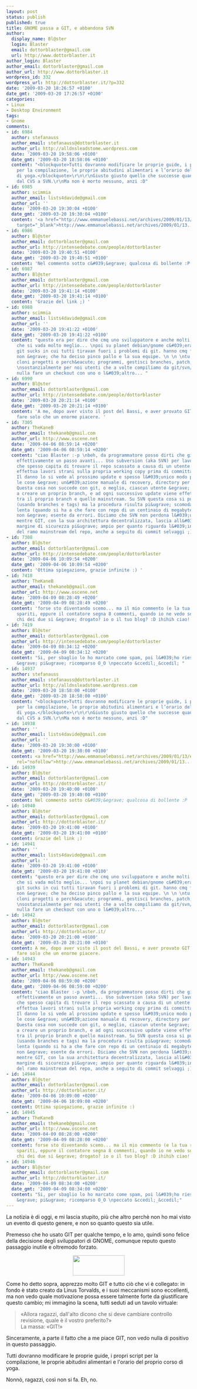 ```yaml
---
layout: post
status: publish
published: true
title: GNOME passa a GIT, e abbandona SVN
author:
  display_name: Bl@ster
  login: Blaster
  email: dottorblaster@gmail.com
  url: http://www.dottorblaster.it
author_login: Blaster
author_email: dottorblaster@gmail.com
author_url: http://www.dottorblaster.it
wordpress_id: 332
wordpress_url: http://dottorblaster.it/?p=332
date: '2009-03-20 18:26:57 +0100'
date_gmt: '2009-03-20 17:26:57 +0100'
categories:
- Linux
- Desktop Environment
tags:
- Gnome
comments:
- id: 6984
  author: stefanauss
  author_email: stefanauss@dottorblaster.it
  author_url: http://alldnsleadstome.wordpress.com
  date: '2009-03-20 19:58:06 +0100'
  date_gmt: '2009-03-20 18:58:06 +0100'
  content: "<blockquote>Tutti dovranno modificare le proprie guide, i propri script
    per la compilazione, le proprie abitudini alimentari e l’orario del proprio corso
    di yoga.</blockquote>\r\n\r\nGiusto giusto quello che successe quando passarono
    dal CVS a SVN.\r\nMa non è morto nessuno, anzi :D"
- id: 6985
  author: scimmia
  author_email: lists4davide@gmail.com
  author_url: ''
  date: '2009-03-20 19:30:04 +0100'
  date_gmt: '2009-03-20 19:30:04 +0100'
  content: '<a href="http://www.emmanuelebassi.net/archives/2009/01/13/everyday-peace/"
    target="_blank">http://www.emmanuelebassi.net/archives/2009/01/13...</a> '
- id: 6986
  author: Bl@ster
  author_email: dottorblaster@gmail.com
  author_url: http://intensedebate.com/people/dottorblaster
  date: '2009-03-20 19:40:51 +0100'
  date_gmt: '2009-03-20 19:40:51 +0100'
  content: 'Nel commento sotto c&#039;&egrave; qualcosa di bollente :P '
- id: 6987
  author: Bl@ster
  author_email: dottorblaster@gmail.com
  author_url: http://intensedebate.com/people/dottorblaster
  date: '2009-03-20 19:41:14 +0100'
  date_gmt: '2009-03-20 19:41:14 +0100'
  content: 'Grazie del link ;) '
- id: 6988
  author: scimmia
  author_email: lists4davide@gmail.com
  author_url: ''
  date: '2009-03-20 19:41:22 +0100'
  date_gmt: '2009-03-20 19:41:22 +0100'
  content: "questo era per dire che cmq uno sviluppatore e anche molti in giro dicono
    che si vada molto meglio... \npoi su planet debian/gnome c&#039;era pure il meme
    git sucks in cui tutti tiravan fuori i problemi di git. hanno cmq fatto un sondaggio,
    non &egrave; che ha deciso pinco pallo e la sua equipe. \n \n \ntu lo usi perch&eacute;
    cloni progetti o perch&eacute; programmi, gestisci branches, patch, e cose cosi?
    \nsostanzialmente per noi utenti che a volte compiliamo da git/svn/... cambia
    nulla fare un checkout con uno o l&#039;altro... "
- id: 6990
  author: Bl@ster
  author_email: dottorblaster@gmail.com
  author_url: http://intensedebate.com/people/dottorblaster
  date: '2009-03-20 20:21:14 +0100'
  date_gmt: '2009-03-20 20:21:14 +0100'
  content: 'A me, dopo aver visto il post del Bassi, e aver provato GIT, pu&ograve;
    fare solo che un enorme piacere. '
- id: 7305
  author: TheKaneB
  author_email: thekaneb@gmail.com
  author_url: http://www.oscene.net
  date: '2009-04-06 08:59:14 +0200'
  date_gmt: '2009-04-06 08:59:14 +0200'
  content: "ciao Blaster :-p \nbeh, da programmatore posso dirti che git &egrave;
    effettivamente un passo avanti... Uso subversion (aka SVN) per lavoro e devo dirti
    che spesso capita di trovare il repo scassato a causa di un utente maldestro che
    effettua lavori strani sulla propria working copy prima di committare il codice.
    Il danno lo si vede al prossimo update e spesso l&#039;unico modo per riparare
    le cose &egrave; un&#039;azione manuale di recovery, directory per directory.
    Questa cosa non succede con git, o meglio, ciascun utente &egrave; incoraggiato
    a creare un proprio branch, e ad ogni successivo update viene effettuato un merge
    tra il proprio branch e quello mainstream. Su SVN questa cosa si pu&ograve; fare
    (usando branches e tags) ma la procedura risulta pi&ugrave; scomoda e pi&ugrave;
    lenta (quando si ha a che fare con repo di un centinaio di megabyte) e anche questa
    non &egrave; esente da errori. Diciamo che SVN non perdona l&#039;utente maldestro,
    mentre GIT, con la sua architettura decentralizzata, lascia all&#039;utente un
    margine di sicurezza pi&ugrave; ampio per quanto riguarda l&#039;integrit&agrave;
    del ramo mainstream del repo, anche a seguito di commit selvaggi ;) "
- id: 7308
  author: Bl@ster
  author_email: dottorblaster@gmail.com
  author_url: http://intensedebate.com/people/dottorblaster
  date: '2009-04-06 10:09:54 +0200'
  date_gmt: '2009-04-06 10:09:54 +0200'
  content: 'Ottima spiegazione, grazie infinite :) '
- id: 7418
  author: TheKaneB
  author_email: thekaneb@gmail.com
  author_url: http://www.oscene.net
  date: '2009-04-09 08:28:49 +0200'
  date_gmt: '2009-04-09 08:28:49 +0200'
  content: 'forse sto diventando scemo... ma il mio commento (e la tua risposta) sono
    spariti, eppure il contatore segna 8 commenti, quando io ne vedo solo 6... O_O
    chi dei due si &egrave; drogato? io o il tuo blog? :D ihihih ciao! '
- id: 7419
  author: Bl@ster
  author_email: dottorblaster@gmail.com
  author_url: http://intensedebate.com/people/dottorblaster
  date: '2009-04-09 08:34:12 +0200'
  date_gmt: '2009-04-09 08:34:12 +0200'
  content: "Si, per sbaglio lo ho marcato come spam, poi l&#039;ho riesumato ma non
    &egrave; pi&ugrave; ricomparso O_O \npeccato &ccedil;_&ccedil; "
- id: 14937
  author: stefanauss
  author_email: stefanauss@dottorblaster.it
  author_url: http://alldnsleadstome.wordpress.com
  date: '2009-03-20 18:58:00 +0100'
  date_gmt: '2009-03-20 18:58:00 +0100'
  content: "<blockquote>Tutti dovranno modificare le proprie guide, i propri script
    per la compilazione, le proprie abitudini alimentari e l’orario del proprio corso
    di yoga.</blockquote>\r\n\r\nGiusto giusto quello che successe quando passarono
    dal CVS a SVN.\r\nMa non è morto nessuno, anzi :D"
- id: 14938
  author: ''
  author_email: lists4davide@gmail.com
  author_url: ''
  date: '2009-03-20 19:30:00 +0100'
  date_gmt: '2009-03-20 19:30:00 +0100'
  content: <a href="http://www.emmanuelebassi.net/archives/2009/01/13/everyday-peace/"
    rel="nofollow">http://www.emmanuelebassi.net/archives/2009/01/13...</a>
- id: 14939
  author: Bl@ster
  author_email: dottorblaster@gmail.com
  author_url: http://dottorblaster.it/
  date: '2009-03-20 19:40:00 +0100'
  date_gmt: '2009-03-20 19:40:00 +0100'
  content: Nel commento sotto c&#039;&egrave; qualcosa di bollente :P
- id: 14940
  author: Bl@ster
  author_email: dottorblaster@gmail.com
  author_url: http://dottorblaster.it/
  date: '2009-03-20 19:41:00 +0100'
  date_gmt: '2009-03-20 19:41:00 +0100'
  content: Grazie del link ;)
- id: 14941
  author: ''
  author_email: lists4davide@gmail.com
  author_url: ''
  date: '2009-03-20 19:41:00 +0100'
  date_gmt: '2009-03-20 19:41:00 +0100'
  content: "questo era per dire che cmq uno sviluppatore e anche molti in giro dicono
    che si vada molto meglio... \npoi su planet debian/gnome c&#039;era pure il meme
    git sucks in cui tutti tiravan fuori i problemi di git. hanno cmq fatto un sondaggio,
    non &egrave; che ha deciso pinco pallo e la sua equipe. \n \n \ntu lo usi perch&eacute;
    cloni progetti o perch&eacute; programmi, gestisci branches, patch, e cose cosi?
    \nsostanzialmente per noi utenti che a volte compiliamo da git/svn/... cambia
    nulla fare un checkout con uno o l&#039;altro..."
- id: 14942
  author: Bl@ster
  author_email: dottorblaster@gmail.com
  author_url: http://dottorblaster.it/
  date: '2009-03-20 20:21:00 +0100'
  date_gmt: '2009-03-20 20:21:00 +0100'
  content: A me, dopo aver visto il post del Bassi, e aver provato GIT, pu&ograve;
    fare solo che un enorme piacere.
- id: 14943
  author: TheKaneB
  author_email: thekaneb@gmail.com
  author_url: http://www.oscene.net
  date: '2009-04-06 08:59:00 +0200'
  date_gmt: '2009-04-06 08:59:00 +0200'
  content: "ciao Blaster :-p \nbeh, da programmatore posso dirti che git &egrave;
    effettivamente un passo avanti... Uso subversion (aka SVN) per lavoro e devo dirti
    che spesso capita di trovare il repo scassato a causa di un utente maldestro che
    effettua lavori strani sulla propria working copy prima di committare il codice.
    Il danno lo si vede al prossimo update e spesso l&#039;unico modo per riparare
    le cose &egrave; un&#039;azione manuale di recovery, directory per directory.
    Questa cosa non succede con git, o meglio, ciascun utente &egrave; incoraggiato
    a creare un proprio branch, e ad ogni successivo update viene effettuato un merge
    tra il proprio branch e quello mainstream. Su SVN questa cosa si pu&ograve; fare
    (usando branches e tags) ma la procedura risulta pi&ugrave; scomoda e pi&ugrave;
    lenta (quando si ha a che fare con repo di un centinaio di megabyte) e anche questa
    non &egrave; esente da errori. Diciamo che SVN non perdona l&#039;utente maldestro,
    mentre GIT, con la sua architettura decentralizzata, lascia all&#039;utente un
    margine di sicurezza pi&ugrave; ampio per quanto riguarda l&#039;integrit&agrave;
    del ramo mainstream del repo, anche a seguito di commit selvaggi ;)"
- id: 14944
  author: Bl@ster
  author_email: dottorblaster@gmail.com
  author_url: http://dottorblaster.it/
  date: '2009-04-06 10:09:00 +0200'
  date_gmt: '2009-04-06 10:09:00 +0200'
  content: Ottima spiegazione, grazie infinite :)
- id: 14945
  author: TheKaneB
  author_email: thekaneb@gmail.com
  author_url: http://www.oscene.net
  date: '2009-04-09 08:28:00 +0200'
  date_gmt: '2009-04-09 08:28:00 +0200'
  content: forse sto diventando scemo... ma il mio commento (e la tua risposta) sono
    spariti, eppure il contatore segna 8 commenti, quando io ne vedo solo 6... O_O
    chi dei due si &egrave; drogato? io o il tuo blog? :D ihihih ciao!
- id: 14946
  author: Bl@ster
  author_email: dottorblaster@gmail.com
  author_url: http://dottorblaster.it/
  date: '2009-04-09 08:34:00 +0200'
  date_gmt: '2009-04-09 08:34:00 +0200'
  content: "Si, per sbaglio lo ho marcato come spam, poi l&#039;ho riesumato ma non
    &egrave; pi&ugrave; ricomparso O_O \npeccato &ccedil;_&ccedil;"
---
```

<p>La notizia è di oggi, e mi lascia stupito, più che altro perchè non ho mai visto un evento di questo genere, e non so quanto questo sia utile.</p>
<p>Premesso che ho usato GIT per qualche tempo, e lo amo, quindi sono felice della decisione degli sviluppatori di GNOME, comunque reputo questo passaggio inutile e oltremodo forzato.</p>
<p style="text-align: center;"><img class="alignnone" src="http://www.unfuddle.com/blog/assets/2008/5/18/git.logo.gif" alt="" width="141" height="55" /></p>
<p style="text-align: left;">Come ho detto sopra, apprezzo molto GIT e tutto ciò che vi è collegato: in fondo è stato creato da Linus Torvalds, e i suoi meccanismi sono eccellenti, ma non vedo quale motivazione possa essere talmente forte da giustificare questo cambio; mi immagino la scena, tutti seduti ad un tavolo virtuale:</p>
<blockquote>
<p style="text-align: left;">«Allora ragazzi, dall'alto dicono che si deve cambiare controllo revisione, quale è il vostro preferito?»<br />
La massa: «GIT!»</p>
</blockquote>
<p style="text-align: left;">Sinceramente, a parte il fatto che a me piace GIT, non vedo nulla di positivo in questo passaggio.</p>
<p style="text-align: left;">Tutti dovranno modificare le proprie guide, i propri script per la compilazione, le proprie abitudini alimentari e l'orario del proprio corso di yoga.</p>
<p style="text-align: left;">Nonnò, ragazzi, così non si fa. Eh, no.</p>
